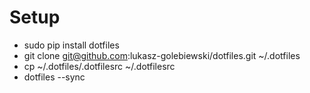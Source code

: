 # Setup

* sudo pip install dotfiles
* git clone git@github.com:lukasz-golebiewski/dotfiles.git ~/.dotfiles
* cp ~/.dotfiles/.dotfilesrc ~/.dotfilesrc
* dotfiles --sync
